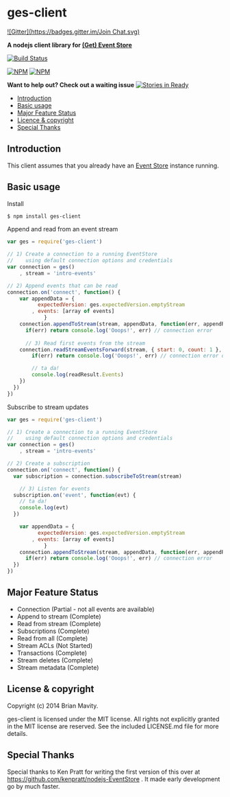 ges-client
=======
[![Gitter](https://badges.gitter.im/Join Chat.svg)](https://gitter.im/bmavity/ges-client?utm_source=badge&utm_medium=badge&utm_campaign=pr-badge&utm_content=badge)

**A nodejs client library for [(Get) Event Store](http://geteventstore.com)**


[![Build Status](https://secure.travis-ci.org/bmavity/ges-client.svg)](http://travis-ci.org/bmavity/ges-client)

[![NPM](https://nodei.co/npm/ges-client.png?stars&downloads&downloadRank)](https://nodei.co/npm/ges-client/) [![NPM](https://nodei.co/npm-dl/ges-client.png?months=6&height=3)](https://nodei.co/npm/ges-client/)

**Want to help out? Check out a waiting issue**
[![Stories in Ready](https://badge.waffle.io/bmavity/ges-client.png?label=ready&title=Ready)](https://waffle.io/bmavity/ges-client)

  * <a href="#intro">Introduction</a>
  * <a href="#basic">Basic usage</a>
  * <a href="#status">Major Feature Status</a>
  * <a href="#license">Licence &amp; copyright</a>
  * <a href="#thanks">Special Thanks</a>

<a name="intro"></a>
Introduction
------------

This client assumes that you already have an [Event Store](http://geteventstore.com) instance running.

<a name="basic"></a>
Basic usage
-----------

Install

```sh
$ npm install ges-client
```

Append and read from an event stream

```js
var ges = require('ges-client')

// 1) Create a connection to a running EventStore
//    using default connection options and credentials
var connection = ges()
	, stream = 'intro-events'

// 2) Append events that can be read
connection.on('connect', function() {
	var appendData = {
	      expectedVersion: ges.expectedVersion.emptyStream
	    , events: [array of events]
			}
	connection.appendToStream(stream, appendData, function(err, appendResult) {
	  if(err) return console.log('Ooops!', err) // connection error
  	
	  // 3) Read first events from the stream
  	connection.readStreamEventsForward(stream, { start: 0, count: 1 }, function(err, readResult) {
	    if(err) return console.log('Ooops!', err) // connection error or stream does not exist

	    // ta da!
  		console.log(readResult.Events)
  	})
  })
})
```

Subscribe to stream updates

```js
var ges = require('ges-client')

// 1) Create a connection to a running EventStore
//    using default connection options and credentials
var connection = ges()
	, stream = 'intro-events'

// 2) Create a subscription
connection.on('connect', function() {
  var subscription = connection.subscribeToStream(stream)

	// 3) Listen for events
  subscription.on('event', function(evt) {
  	// ta da!
  	console.log(evt)
  })

	var appendData = {
	      expectedVersion: ges.expectedVersion.emptyStream
	    , events: [array of events]
			}
	connection.appendToStream(stream, appendData, function(err, appendResult) {
	  if(err) return console.log('Ooops!', err) // connection error
  })
})
```

<a name="status"></a>
Major Feature Status
-------------------

* Connection (Partial - not all events are available)
* Append to stream (Complete)
* Read from stream (Complete)
* Subscriptions (Complete)
* Read from all (Complete)
* Stream ACLs (Not Started)
* Transactions (Complete)
* Stream deletes (Complete)
* Stream metadata (Complete)

<a name="license"></a>
License &amp; copyright
-------------------

Copyright (c) 2014 Brian Mavity.

ges-client is licensed under the MIT license. All rights not explicitly granted in the MIT license are reserved. See the included LICENSE.md file for more details.


<a name="thanks"></a>
Special Thanks
-----------

Special thanks to Ken Pratt for writing the first version of this over at https://github.com/kenpratt/nodejs-EventStore .
It made early development go by much faster.


